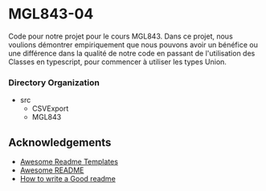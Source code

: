 # MGL843-04
Code pour notre projet pour le cours MGL843. 
Dans ce projet, nous voulions démontrer empiriquement que nous pouvons avoir un bénéfice ou une différence dans la qualité de notre code en passant de l'utilisation des Classes en typescript, pour commencer à utiliser les types Union.

### Directory Organization

- src
    - CSVExport
    - MGL843

## Acknowledgements

 - [Awesome Readme Templates](https://awesomeopensource.com/project/elangosundar/awesome-README-templates)
 - [Awesome README](https://github.com/matiassingers/awesome-readme)
 - [How to write a Good readme](https://bulldogjob.com/news/449-how-to-write-a-good-readme-for-your-github-project)

